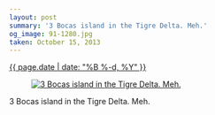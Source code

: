 ```yaml
---
layout: post
summary: '3 Bocas island in the Tigre Delta. Meh.'
og_image: 91-1280.jpg
taken: October 15, 2013
---
```


<div class="post">
 <time>
  <a href="/91">
   {{ page.date | date: "%B %-d, %Y" }}
  </a>
 </time>
 <a href="/91">
  <figure data-taken="10/15/2013">
   <img alt="3 Bocas island in the Tigre Delta. Meh." sizes="(min-width: 700px) 50vw, calc(100vw - 2rem)" src="{{ site.assets_url }}/91-640.jpg" srcset="{{ site.assets_url }}/91-1280.jpg 1280w, {{ site.assets_url }}/91-960.jpg 960w, {{ site.assets_url }}/91-640.jpg 640w, {{ site.assets_url }}/91-320.jpg 320w"/>
  </figure>
 </a>
 <span>
  3 Bocas island in the Tigre Delta. Meh.
 </span>
</div>
